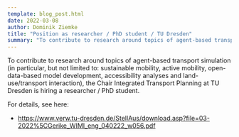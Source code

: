 ```yaml
---
template: blog_post.html
date: 2022-03-08
author: Dominik Ziemke
title: "Position as researcher / PhD student / TU Dresden"
summary: "To contribute to research around topics of agent-based transport simulation (in particular, but not limited to: sustainable mobility, active mobility, open-data-based model development, accessibility analyses and land-use/transport interaction), the Chair Integrated Transport Planning at TU Dresden is hiring a researcher / PhD student."
---
```


To contribute to research around topics of agent-based transport simulation (in particular, but not limited to: sustainable mobility, active mobility, open-data-based model development, accessibility analyses and land-use/transport interaction), the Chair Integrated Transport Planning at TU Dresden is hiring a researcher / PhD student.

For details, see here: 

- <https://www.verw.tu-dresden.de/StellAus/download.asp?file=03-2022%5CGerike_WIMI_eng_040222_w056.pdf>

